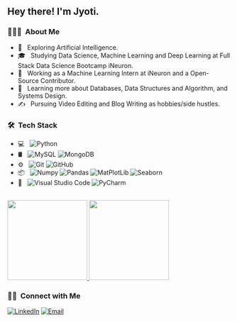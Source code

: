 <h2> Hey there! I'm Jyoti.</h2>

<h3> 👨🏻‍💻 &nbsp;About Me </h3>

- 🤔 &nbsp; Exploring Artificial Intelligence.
- 🎓 &nbsp; Studying Data Science, Machine Learning and Deep Learning at Full Stack Data Science Bootcamp iNeuron.
- 💼 &nbsp; Working as a Machine Learning Intern at iNeuron and a Open- Source Contributor.
- 🌱 &nbsp; Learning more about Databases, Data Structures and Algorithm, and Systems Design.
- ✍️ &nbsp; Pursuing Video Editing and Blog Writing as hobbies/side hustles.

<h3> 🛠 &nbsp;Tech Stack</h3>

- 💻 &nbsp;
  ![Python](https://img.shields.io/badge/-Python-333333?style=flat&logo=python)
- 🛢 &nbsp;
  ![MySQL](https://img.shields.io/badge/-MySQL-333333?style=flat&logo=mysql)
  ![MongoDB](https://img.shields.io/badge/-MongoDB-333333?style=flat&logo=mongodb)
- ⚙️ &nbsp;
  ![Git](https://img.shields.io/badge/-Git-333333?style=flat&logo=git)
  ![GitHub](https://img.shields.io/badge/-GitHub-333333?style=flat&logo=github)
- 📦 &nbsp;
  ![Numpy](https://img.shields.io/badge/-Numpy-333333?style=flat&logo=Numpy&logoColor=007ACC)
  ![Pandas](https://img.shields.io/badge/-Pandas-333333?style=flat&logo=pandas)
  ![MatPlotLib](https://img.shields.io/badge/-Matplotlib-333333?style=flat&logo=matplotlib)
  ![Seaborn](https://img.shields.io/badge/-Seaborn-333333?style=flat&logo=seaborn)
- 🔧 &nbsp;
  ![Visual Studio Code](https://img.shields.io/badge/-Visual%20Studio%20Code-333333?style=flat&logo=visual-studio-code&logoColor=007ACC)
  ![PyCharm](https://img.shields.io/badge/-PyCharm-333333?style=flat&logo=pycharm)

<br/>

<a href="https://github.com/JyotiPandey111">
  <img height="180em" src="https://github-readme-stats.vercel.app/api?username=JyotiPandey111&theme=buefy&show_icons=true" />
  <img height="180em" src="https://github-readme-stats.vercel.app/api/top-langs/?username=JyotiPandey111&theme=buefy&layout=compact" />
</a>

<br/>

<h3> 🤝🏻 &nbsp;Connect with Me </h3>

<a href="https://www.linkedin.com/in/km-jyoti-pandey/"><img alt="LinkedIn" src="https://img.shields.io/badge/LinkedIn-Jyoti%20Pandey-blue?style=flat-square&logo=linkedin"></a>
<a href="" src="https://img.shields.io/badge/Instagram-imjyotipandey-blue?style=flat-square&logo=instagram"></a>
<a href="mailto:jyoti.pandey4ai@gmail.com"><img alt="Email" src="https://img.shields.io/badge/Email-jyoti.pandey4ai@gmail.com-blue?style=flat-square&logo=gmail"></a>
</p>

